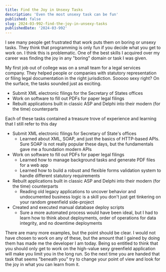 ```yaml
---
title: Find the Joy in Unsexy Tasks
description: 'Even the most unsexy task can be fun'
published: false
slug: 2024-03-992-find-the-joy-in-unsexy-tasks
publishedDate: '2024-03-992'
---
```


I see many people get frustrated that work puts them on boring or unsexy tasks. They think that programming is only fun if you decide what you get to work on. I think this is problematic. One of the best skills I acquired over my career was finding the joy in any "boring" domain or task I was given.

My first job out of college was on a small team for a legal services company. They helped people or companies with statutory representation or filing legal documentation in the right jurisdiction. Sooooo sexy right? On the surface, the tasks sounded just as exciting.

- Submit XML electronic filings for the Secretary of States offices
- Work on software to fill out PDFs for paper legal filings
- Rebuilt applications built in classic ASP and Delphi into their modern (for the time) counterparts

Each of these tasks contained a treasure trove of experience and learning that I still refer to this day

- Submit XML electronic filings for Secretary of State's offices
  - Learned about XML, SOAP, and just the basics of HTTP-based APIs. Sure SOAP is not really popular these days, but the fundamentals gave me a foundation modern APIs
- Work on software to fill out PDFs for paper legal filings
  - Learned how to manage background tasks and generate PDF files for a web app
  - Learned how to build a robust and flexible forms validation system to handle different statutory requirements
- Rebuilt applications built in classic ASP and Delphi into their modern (for the time) counterparts
  - Reading old legacy applications to uncover behavior and undocumented business logic is a skill you don't just get tinkering on your random greenfield side-project
- Created and executed manual database deploy scripts
  - Sure a more automated process would have been ideal, but I had to learn how to think about deployments, order of operations for data integrity, and no downtime deployments

There are many more examples, but the point should be clear. I would not have chosen to work on any of these, but the amount that I gained by doing them has made me the developer I am today. Being so entitled to think that you should only get to work on the high-value sexy greenfield application will make you limit you in the long run. So the next time you are handed that task that seems "beneath you" try to change your point of view and look for the joy in what you can learn from it.
